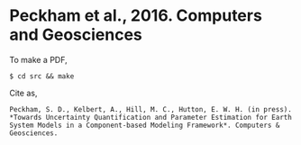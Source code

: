 Peckham et al., 2016. Computers and Geosciences
===============================================

To make a PDF,

    $ cd src && make

Cite as,

    Peckham, S. D., Kelbert, A., Hill, M. C., Hutton, E. W. H. (in press).
    *Towards Uncertainty Quantification and Parameter Estimation for Earth
    System Models in a Component-based Modeling Framework*. Computers &
    Geosciences.
